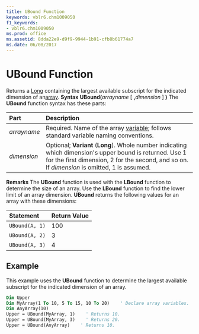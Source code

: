 ```yaml
---
title: UBound Function
keywords: vblr6.chm1009050
f1_keywords:
- vblr6.chm1009050
ms.prod: office
ms.assetid: 8dda22e9-d9f9-9944-1b91-cfb8b61774a7
ms.date: 06/08/2017
---
```



# UBound Function



Returns a [Long](vbe-glossary.md) containing the largest available subscript for the indicated dimension of an[array](vbe-glossary.md).
 **Syntax**
 **UBound(**_arrayname_ [ **,**_dimension_ ] **)**
The  **UBound** function syntax has these parts:


|**Part**|**Description**|
|:-----|:-----|
| _arrayname_|Required. Name of the array [variable](vbe-glossary.md); follows standard variable naming conventions.|
| _dimension_|Optional;  **Variant** (**Long**). Whole number indicating which dimension's upper bound is returned. Use 1 for the first dimension, 2 for the second, and so on. If _dimension_ is omitted, 1 is assumed.|

 **Remarks**
The  **UBound** function is used with the **LBound** function to determine the size of an array. Use the **LBound** function to find the lower limit of an array dimension.
 **UBound** returns the following values for an array with these dimensions:


|**Statement**|**Return Value**|
|:-----|:-----|
| `UBound(A, 1)`|100|
| `UBound(A, 2)`|3|
| `UBound(A, 3)`|4|




## Example

This example uses the  **UBound** function to determine the largest available subscript for the indicated dimension of an array.


```vb
Dim Upper
Dim MyArray(1 To 10, 5 To 15, 10 To 20)    ' Declare array variables.
Dim AnyArray(10)
Upper = UBound(MyArray, 1)    ' Returns 10.
Upper = UBound(MyArray, 3)    ' Returns 20.
Upper = UBound(AnyArray)    ' Returns 10.


```


